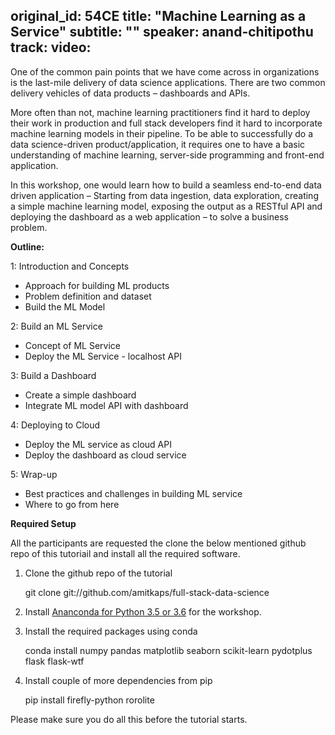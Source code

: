 original_id: 54CE
title: "Machine Learning as a Service"
subtitle: ""
speaker: anand-chitipothu
track: 
video:
---
One of the common pain points that we have come across in organizations is the last-mile delivery of data science applications. There are two common delivery vehicles of data products – dashboards and APIs.

More often than not, machine learning practitioners find it hard to deploy their work in production and full stack developers find it hard to incorporate machine learning models in their pipeline. To be able to successfully do a data science-driven product/application, it requires one to have a basic understanding of machine learning, server-side programming and front-end application.

In this workshop, one would learn how to build a seamless end-to-end data driven application – Starting from data ingestion, data exploration, creating a simple machine learning model, exposing the output as a RESTful API and deploying the dashboard as a web application – to solve a business problem.

**Outline:**

1: Introduction and Concepts

* Approach for building ML products
* Problem definition and dataset
* Build the ML Model

2: Build an ML Service

* Concept of ML Service
* Deploy the ML Service - localhost API

3: Build a Dashboard

* Create a simple dashboard
* Integrate ML model API with dashboard

4: Deploying to Cloud

* Deploy the ML service as cloud API
* Deploy the dashboard as cloud service

5: Wrap-up

* Best practices and challenges in building ML service
* Where to go from here

**Required Setup**

All the participants are requested the clone the below mentioned github repo of this tutoriail and install all the required software.

1. Clone the github repo of the tutorial
    
    git clone git://github.com/amitkaps/full-stack-data-science

2. Install [Ananconda for Python 3.5 or 3.6](https://www.continuum.io/downloads) for the workshop. 

3. Install the required packages using conda

    conda install numpy pandas matplotlib seaborn scikit-learn pydotplus flask flask-wtf

4. Install couple of more dependencies from pip

    pip install firefly-python rorolite

Please make sure you do all this before the tutorial starts.



